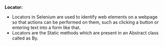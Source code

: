 ﻿**Locator:** 

- Locators in Selenium are used to identify web elements on a webpage so that actions can be performed on them, such as clicking a button or entering text into a form like that.
- Locators are the Static methods which are present in an Abstract class called as By.
